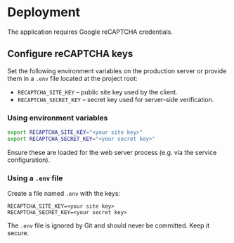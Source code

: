 # Deployment

The application requires Google reCAPTCHA credentials.

## Configure reCAPTCHA keys

Set the following environment variables on the production server or provide them in a `.env` file located at the project root:

- `RECAPTCHA_SITE_KEY` – public site key used by the client.
- `RECAPTCHA_SECRET_KEY` – secret key used for server-side verification.

### Using environment variables

```bash
export RECAPTCHA_SITE_KEY="<your site key>"
export RECAPTCHA_SECRET_KEY="<your secret key>"
```
Ensure these are loaded for the web server process (e.g. via the service configuration).

### Using a `.env` file

Create a file named `.env` with the keys:

```env
RECAPTCHA_SITE_KEY=<your site key>
RECAPTCHA_SECRET_KEY=<your secret key>
```

The `.env` file is ignored by Git and should never be committed. Keep it secure.
